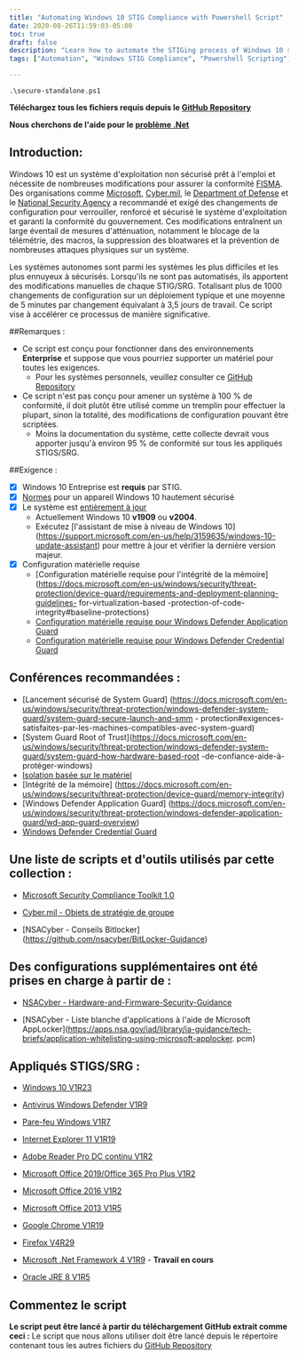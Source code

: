 ```yaml
---
title: "Automating Windows 10 STIG Compliance with Powershell Script"
date: 2020-08-26T11:59:03-05:00
toc: true
draft: false
description: "Learn how to automate the STIGing process of Windows 10 systems with the Standalone Windows STIG Script, saving time and improving efficiency for securing standalone systems in enterprise environments."
tags: ["Automation", "Windows STIG Compliance", "Powershell Scripting", "Windows 10 Enterprise", "Windows Updates", "FISMA Compliance", "Windows 10 Hardening", "Cybersecurity", "National Security Agency", "Department of Defense", "Microsoft Security Compliance Toolkit", "Windows Defender Application Guard", "Windows Defender Credential Guard", "System Guard Secure Launch", "Memory Integrity", "Microsoft Office", "Adobe Reader", "Google Chrome", "Mozilla Firefox", "Oracle JRE"]

---
```

```
.\secure-standalone.ps1
```

 **Téléchargez tous les fichiers requis depuis le [GitHub Repository](https://github.com/simeononsecurity/Standalone-Windows-STIG-Script)**  **Nous cherchons de l'aide pour le [problème .Net](https://github.com/simeononsecurity/W10-Optimize-and-Harden/issues/3)**  ## Introduction:  Windows 10 est un système d'exploitation non sécurisé prêt à l'emploi et nécessite de nombreuses modifications pour assurer la conformité [FISMA](https://www.cisa.gov/federal-information-security-modernization-act). Des organisations comme [Microsoft](https://microsoft.com), [Cyber.mil](https://public.cyber.mil), le [Department of Defense](https://dod.gov) et le [National Security Agency](https://www.nsa.gov/) a recommandé et exigé des changements de configuration pour verrouiller, renforcé et sécurisé le système d'exploitation et garanti la conformité du gouvernement. Ces modifications entraînent un large éventail de mesures d'atténuation, notamment le blocage de la télémétrie, des macros, la suppression des bloatwares et la prévention de nombreuses attaques physiques sur un système.  Les systèmes autonomes sont parmi les systèmes les plus difficiles et les plus ennuyeux à sécurisés. Lorsqu'ils ne sont pas automatisés, ils apportent des modifications manuelles de chaque STIG/SRG. Totalisant plus de 1000 changements de configuration sur un déploiement typique et une moyenne de 5 minutes par changement équivalant à 3,5 jours de travail. Ce script vise à accélérer ce processus de manière significative.  ##Remarques :  - Ce script est conçu pour fonctionner dans des environnements **Enterprise** et suppose que vous pourriez supporter un matériel pour toutes les exigences.   - Pour les systèmes personnels, veuillez consulter ce [GitHub Repository](https://github.com/simeononsecurity/W10-Optimize-and-Harden) - Ce script n'est pas conçu pour amener un système à 100 % de conformité, il doit plutôt être utilisé comme un tremplin pour effectuer la plupart, sinon la totalité, des modifications de configuration pouvant être scriptées.   - Moins la documentation du système, cette collecte devrait vous apporter jusqu'à environ 95 % de conformité sur tous les appliqués STIGS/SRG.  ##Exigence : - [X] Windows 10 Entreprise est **requis** par STIG. - [x] [Normes](https://docs.microsoft.com/en-us/windows-hardware/design/device-experiences/oem-highly-secure) pour un appareil Windows 10 hautement sécurisé - [x] Le système est [entièrement à jour](https://support.microsoft.com/en-gb/help/4027667/windows-10-update)   - Actuellement Windows 10 **v1909** ou **v2004**.   - Exécutez [l'assistant de mise à niveau de Windows 10] (https://support.microsoft.com/en-us/help/3159635/windows-10-update-assistant) pour mettre à jour et vérifier la dernière version majeur. - [X] Configuration matérielle requise   - [Configuration matérielle requise pour l'intégrité de la mémoire] (https://docs.microsoft.com/en-us/windows/security/threat-protection/device-guard/requirements-and-deployment-planning-guidelines- for-virtualization-based -protection-of-code-integrity#baseline-protections)   - [Configuration matérielle requise pour Windows Defender Application Guard](https://docs.microsoft.com/en-us/windows/security/threat-protection/windows-defender-application-guard/reqs-wd-app-guard)   - [Configuration matérielle requise pour Windows Defender Credential Guard](https://docs.microsoft.com/en-us/windows/security/identity-protection/credential-guard/credential-guard-requirements)    ## Conférences recommandées :   - [Lancement sécurisé de System Guard] (https://docs.microsoft.com/en-us/windows/security/threat-protection/windows-defender-system-guard/system-guard-secure-launch-and-smm - protection#exigences-satisfaites-par-les-machines-compatibles-avec-system-guard)   - [System Guard Root of Trust](https://docs.microsoft.com/en-us/windows/security/threat-protection/windows-defender-system-guard/system-guard-how-hardware-based-root -de-confiance-aide-à-protéger-windows)   - [Isolation basée sur le matériel](https://docs.microsoft.com/en-us/windows/security/threat-protection/microsoft-defender-atp/overview-hardware-based-isolation)   - [Intégrité de la mémoire] (https://docs.microsoft.com/en-us/windows/security/threat-protection/device-guard/memory-integrity)   - [Windows Defender Application Guard] (https://docs.microsoft.com/en-us/windows/security/threat-protection/windows-defender-application-guard/wd-app-guard-overview)   - [Windows Defender Credential Guard](https://docs.microsoft.com/en-us/windows/security/identity-protection/credential-guard/credential-guard-how-it-works)  ## Une liste de scripts et d'outils utilisés par cette collection :  - [Microsoft Security Compliance Toolkit 1.0](https://www.microsoft.com/en-us/download/details.aspx?id=55319)  - [Cyber.mil - Objets de stratégie de groupe](https://public.cyber.mil/stigs/gpo/)  - [NSACyber - Conseils Bitlocker] (https://github.com/nsacyber/BitLocker-Guidance)  ## Des configurations supplémentaires ont été prises en charge à partir de :  - [NSACyber - Hardware-and-Firmware-Security-Guidance](https://github.com/nsacyber/Hardware-and-Firmware-Security-Guidance)  - [NSACyber - Liste blanche d'applications à l'aide de Microsoft AppLocker](https://apps.nsa.gov/iad/library/ia-guidance/tech-briefs/application-whitelisting-using-microsoft-applocker. pcm)  ## Appliqués STIGS/SRG :   - [Windows 10 V1R23](https://dl.dod.cyber.mil/wp-content/uploads/stigs/zip/U_MS_Windows_10_V1R23_STIG.zip)  - [Antivirus Windows Defender V1R9](https://dl.dod.cyber.mil/wp-content/uploads/stigs/zip/U_MS_Windows_Defender_Antivirus_V1R9_STIG.zip)  - [Pare-feu Windows V1R7](https://dl.dod.cyber.mil/wp-content/uploads/stigs/zip/U_Windows_Firewall_V1R7_STIG.zip)  - [Internet Explorer 11 V1R19](https://dl.dod.cyber.mil/wp-content/uploads/stigs/zip/U_MS_IE11_V1R19_STIG.zip)  - [Adobe Reader Pro DC continu V1R2](https://dl.dod.cyber.mil/wp-content/uploads/stigs/zip/U_Adobe_Acrobat_Pro_DC_Continuous_V1R2_STIG.zip)  - [Microsoft Office 2019/Office 365 Pro Plus V1R2](https://dl.dod.cyber.mil/wp-content/uploads/stigs/zip/U_MS_Office_365_ProPlus_V1R2_STIG.zip)  - [Microsoft Office 2016 V1R2](https://dl.dod.cyber.mil/wp-content/uploads/stigs/pdf/U_Microsoft_Office_2016_V1R2_Overview.pdf)  - [Microsoft Office 2013 V1R5](https://dl.dod.cyber.mil/wp-content/uploads/stigs/zip/U_MicrosoftOffice2013_V1R5_Overview.zip)  - [Google Chrome V1R19](https://dl.dod.cyber.mil/wp-content/uploads/stigs/zip/U_Google_Chrome_V1R19_STIG.zip)  - [Firefox V4R29](https://dl.dod.cyber.mil/wp-content/uploads/stigs/zip/U_MOZ_FireFox_V4R29_STIG.zip)  - [Microsoft .Net Framework 4 V1R9](https://dl.dod.cyber.mil/wp-content/uploads/stigs/zip/U_MS_DotNet_Framework_4-0_V1R9_STIG.zip) - **Travail en cours**  - [Oracle JRE 8 V1R5](https://dl.dod.cyber.mil/wp-content/uploads/stigs/zip/U_Oracle_JRE_8_Windows_V1R5_STIG.zip)  ## Commentez le script  **Le script peut être lancé à partir du téléchargement GitHub extrait comme ceci :** Le script que nous allons utiliser doit être lancé depuis le répertoire contenant tous les autres fichiers du [GitHub Repository](https://github.com/simeononsecurity/Standalone-Windows-STIG-Script)